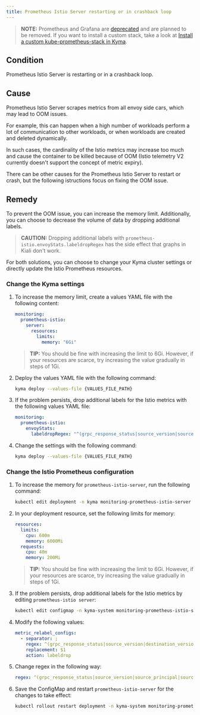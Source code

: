 ```yaml
---
title: Prometheus Istio Server restarting or in crashback loop
---
```


> **NOTE:** Prometheus and Grafana are [deprecated](https://kyma-project.io/blog/2022/12/9/monitoring-deprecation) and are planned to be removed. If you want to install a custom stack, take a look at [Install a custom kube-prometheus-stack in Kyma](https://github.com/kyma-project/examples/tree/main/prometheus).

## Condition

Prometheus Istio Server is restarting or in a crashback loop.

## Cause

Prometheus Istio Server scrapes metrics from all envoy side cars, which may lead to OOM issues.

For example, this can happen when a high number of workloads perform a lot of communication to other workloads, or when workloads are created and deleted dynamically.

In such cases, the cardinality of the Istio metrics may increase too much and cause the container to be killed because of OOM (Istio telemetry V2 currently doesn't support the concept of metric expiry).

There can be other causes for the Prometheus Istio Server to restart or crash, but the following istructions focus on fixing the OOM issue.

## Remedy

To prevent the OOM issue, you can increase the memory limit.
Additionally, you can choose to decrease the volume of data by dropping additional labels.

> **CAUTION:** Dropping additional labels with `prometheus-istio.envoyStats.labeldropRegex` has the side effect that graphs in Kiali don't work.

For both solutions, you can choose to change your Kyma cluster settings or directly update the Istio Prometheus resources.

### Change the Kyma settings

1. To increase the memory limit, create a values YAML file with the following content:

   ```yaml
   monitoring:
     prometheus-istio:
       server:
         resources:
           limits:
             memory: "6Gi"
   ```
  
   > **TIP:** You should be fine with increasing the limit to 6Gi. However, if your resources are scarce, try increasing the value gradually in steps of 1Gi.

2. Deploy the values YAML file with the following command:

   ```bash
   kyma deploy --values-file {VALUES_FILE_PATH}
   ```

3. If the problem persists, drop additional labels for the Istio metrics with the following values YAML file:
  
   ```yaml
   monitoring:
     prometheus-istio:
       envoyStats:
         labeldropRegex: "^(grpc_response_status|source_version|source_principal|source_app|response_flags|request_protocol|destination_version|destination_principal|destination_app|destination_canonical_service|destination_canonical_revision|source_canonical_revision|source_canonical_service)$"
   ```

4. Change the settings with the following command:

   ```bash
   kyma deploy --values-file {VALUES_FILE_PATH}
   ```

### Change the Istio Prometheus configuration

1. To increase the memory for `prometheus-istio-server`, run the following command:
  
   ```bash
   kubectl edit deployment -n kyma monitoring-prometheus-istio-server
   ```

2. In your deployment resource, set the following limits for memory:

   ```yaml
   resources:
     limits:
       cpu: 600m
       memory: 6000Mi
     requests:
       cpu: 40m
       memory: 200Mi
   ```
  
   > **TIP:** You should be fine with increasing the limit to 6Gi. However, if your resources are scarce, try increasing the value gradually in steps of 1Gi.

3. If the problem persists, drop additional labels for the Istio metrics by editing `prometheus-istio server`:

   ```bash
   kubectl edit configmap -n kyma-system monitoring-prometheus-istio-server
   ```

4. Modify the following values:

   ```yaml
   metric_relabel_configs:
     - separator: ;
       regex: ^(grpc_response_status|source_version|destination_version|source_app|destination_app)$
       replacement: $1
       action: labeldrop
   ```

5. Change regex in the following way:

   ```yaml
   regex: ^(grpc_response_status|source_version|source_principal|source_app|response_flags|request_protocol|destination_version|destination_principal|destination_app|destination_canonical_service|destination_canonical_revision|source_canonical_revision|source_canonical_service)$
   ```

6. Save the ConfigMap and restart `prometheus-istio-server` for the changes to take effect:

   ```bash
   kubectl rollout restart deployment -n kyma-system monitoring-prometheus-istio-server
   ```
